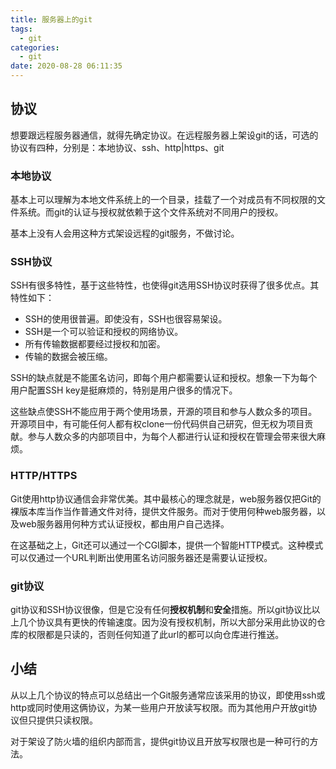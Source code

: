 ```yaml
---
title: 服务器上的git
tags:
  - git
categories:
  - git
date: 2020-08-28 06:11:35
---
```



## 协议

想要跟远程服务器通信，就得先确定协议。在远程服务器上架设git的话，可选的协议有四种，分别是：本地协议、ssh、http|https、git

### 本地协议

基本上可以理解为本地文件系统上的一个目录，挂载了一个对成员有不同权限的文件系统。而git的认证与授权就依赖于这个文件系统对不同用户的授权。

基本上没有人会用这种方式架设远程的git服务，不做讨论。

### SSH协议

SSH有很多特性，基于这些特性，也使得git选用SSH协议时获得了很多优点。其特性如下：

* SSH的使用很普遍。即使没有，SSH也很容易架设。
* SSH是一个可以验证和授权的网络协议。
* 所有传输数据都要经过授权和加密。
* 传输的数据会被压缩。

SSH的缺点就是不能匿名访问，即每个用户都需要认证和授权。想象一下为每个用户配置SSH key是挺麻烦的，特别是用户很多的情况下。

这些缺点使SSH不能应用于两个使用场景，开源的项目和参与人数众多的项目。开源项目中，有可能任何人都有权clone一份代码供自己研究，但无权为项目贡献。参与人数众多的内部项目中，为每个人都进行认证和授权在管理会带来很大麻烦。

### HTTP/HTTPS

Git使用http协议通信会非常优美。其中最核心的理念就是，web服务器仅把Git的裸版本库当作当作普通文件对待，提供文件服务。而对于使用何种web服务器，以及web服务器用何种方式认证授权，都由用户自己选择。

在这基础之上，Git还可以通过一个CGI脚本，提供一个智能HTTP模式。这种模式可以仅通过一个URL判断出使用匿名访问服务器还是需要认证授权。

### git协议

git协议和SSH协议很像，但是它没有任何**授权机制**和**安全**措施。所以git协议比以上几个协议具有更快的传输速度。因为没有授权机制，所以大部分采用此协议的仓库的权限都是只读的，否则任何知道了此url的都可以向仓库进行推送。

## 小结

从以上几个协议的特点可以总结出一个Git服务通常应该采用的协议，即使用ssh或http或同时使用这俩协议，为某一些用户开放读写权限。而为其他用户开放git协议但只提供只读权限。

对于架设了防火墙的组织内部而言，提供git协议且开放写权限也是一种可行的方法。

